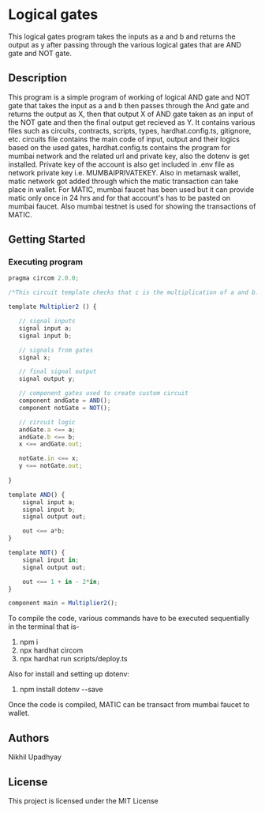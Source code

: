 # Logical gates
This logical gates program takes the inputs as a and b and returns the output as y after passing through the various logical gates that are AND gate and NOT gate.

## Description

This program is a simple program of working of logical AND gate and NOT gate that takes the input as a and b then passes through the And gate and returns the output as X, then that output X of AND gate taken as an input of the NOT gate and then the final output get recieved as Y. It contains various files such as circuits, contracts, scripts, types, hardhat.config.ts, gitignore, etc. circuits file contains the main code of input, output and their logics based on the used gates, hardhat.config.ts contains the program for mumbai network and the related url and private key, also the dotenv is get installed. Private key of the account is also get included in .env file as network private key i.e. MUMBAIPRIVATEKEY. Also in metamask wallet, matic network got added through which the matic transaction can take place in wallet. For MATIC, mumbai faucet has been used but it can provide matic only once in 24 hrs and for that account's has to be pasted on mumbai faucet. Also mumbai testnet is used for showing the transactions of MATIC.

## Getting Started
### Executing program
       
```javascript
pragma circom 2.0.0;

/*This circuit template checks that c is the multiplication of a and b.*/  

template Multiplier2 () {  

   // signal inputs
   signal input a;
   signal input b;

   // signals from gates
   signal x;

   // final signal output
   signal output y;

   // component gates used to create custom circuit
   component andGate = AND();
   component notGate = NOT();

   // circuit logic
   andGate.a <== a;
   andGate.b <== b;
   x <== andGate.out;

   notGate.in <== x;
   y <== notGate.out;
 
}

template AND() {
    signal input a;
    signal input b;
    signal output out;

    out <== a*b;
}

template NOT() {
    signal input in;
    signal output out;

    out <== 1 + in - 2*in;
}

component main = Multiplier2();
```                            

To compile the code, various commands have to be executed sequentially in the terminal that is-
1. npm i
2. npx hardhat circom
3. npx hardhat run scripts/deploy.ts

Also for install and setting up dotenv:
1. npm install dotenv --save

Once the code is compiled, MATIC can be transact from mumbai faucet to wallet.

## Authors
Nikhil Upadhyay

## License
This project is licensed under the MIT License
